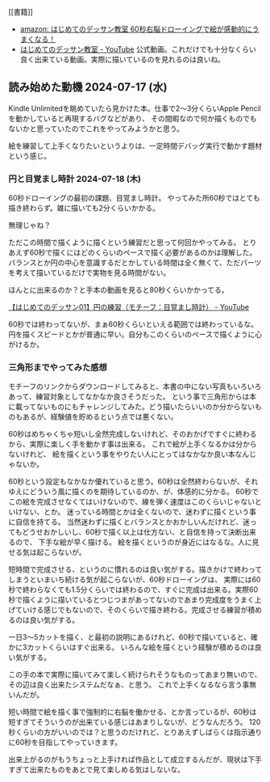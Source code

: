 [[書籍]]

- [amazon: はじめてのデッサン教室 60秒右脳ドローイングで絵が感動的にうまくなる！](https://amzn.to/4d0zoYD)
- [はじめてのデッサン教室 - YouTube](https://www.youtube.com/@user-qr1xb5fi9z/videos) 公式動画。これだけでも十分なくらい良く出来ている動画。実際に描いているのを見れるのは良いね。

## 読み始めた動機 2024-07-17 (水)

Kindle Unlimitedを眺めていたら見かけた本。仕事で2〜3分くらいApple Pencilを動かしていると再現するバグなどがあり、
その間暇なので何か描くものでもないかと思っていたのでこれをやってみようかと思う。

絵を練習して上手くなりたいというよりは、一定時間デバッグ実行で動かす題材という感じ。

### 円と目覚まし時計 2024-07-18 (木)

60秒ドローイングの最初の課題、目覚まし時計。
やってみた所60秒ではとても描き終わらず。雑に描いても2分くらいかかる。

無理じゃね？

ただこの時間で描くように描くという練習だと思って何回かやってみる。
とりあえず60秒で描くにはどのくらいのペースで描く必要があるのかは理解した。
バランスとか円の中心を意識するだとかしている時間は全く無くて、ただパーツを考えて描いているだけで実物を見る時間がない。

ほんとに出来るのか？と手本の動画を見ると80秒くらいかかってる。

[【はじめてのデッサン01】円の練習（モチーフ：目覚まし時計） - YouTube](https://www.youtube.com/watch?v=tZ1dowDNcIo&t=387s)

60秒では終わってないが、まぁ60秒くらいといえる範囲では終わっているな。
円を描くスピードとかが普通に早い。自分もこのくらいのペースで描くように心がけるか。

### 三角形までやってみた感想

モチーフのリンクからダウンロードしてみると、本書の中にない写真もいろいろあって、練習対象としてなかなか良さそうだった。
という事で三角形からは本に載ってないものにもチャレンジしてみた。どう描いたらいいのか分からないものもあるが、経験値を貯めるという点では悪くない。

60秒はめちゃくちゃ短いし全然完成しないけれど、そのおかげですぐに終わるから、実際に楽しく手を動かす事は出来る。
これで絵が上手くなるかは分からないけれど、
絵を描くという事をやりたい人にとってはなかなか良い本なんじゃないか。

60秒という設定もなかなか優れていると思う。60秒は全然終わらないが、それゆえにどういう風に描くのを期待しているのか、が、体感的に分かる。
60秒でこの絵を完成させなくてはいけないので、線を弾く速度はこのくらいじゃないといけない、とか。
迷っている時間とかは全くないので、迷わずに描くという事に自信を持てる。
当然迷わずに描くとバランスとかおかしいんだけれど、迷ってもどうせおかしいし、60秒で描く以上は仕方ない、と自信を持って決断出来るので、
下手な絵が早く描ける。
絵を描くというのが身近にはなるな。人に見せる気は起こらないが。

短時間で完成させる、というのに慣れるのは良い気がする。描きかけで終わってしまうといまいち続ける気が起こらないが、60秒ドローイングは、
実際には60秒で終わらなくても1.5分くらいでは終わるので、すぐに完成は出来る。実際60秒で描くように描いているとつじつまがあってないのであまり完成度をうまく上げていける感じでもないので、そのくらいで描き終わる。完成させる練習が積めるのは良い気がする。

一日3〜5カットを描く、と最初の説明にあるけれど、60秒で描いていると、確かに3カットくらいはすぐ出来る。
いろんな絵を描くという経験が積めるのは良い気がする。

この手の本で実際に描いてみて楽しく続けられそうなものってあまり無いので、その辺は良く出来たシステムだなぁ、と思う。
これで上手くなるなら言う事無いんだが。

短い時間で絵を描く事で強制的に右脳を働かせる、とか言っているが、60秒は短すぎてそういうのが出来ている感じはあまりしないが、どうなんだろう。
120秒くらいの方がいいのでは？と思うのだけれど、とりあえずしばらくは指示通りに60秒を目指してやっていきます。

出来上がるのがもうちょっと上手ければ作品として成立するんだが、現状は下手すぎて出来たものをあとで見て楽しめる気はしないな。